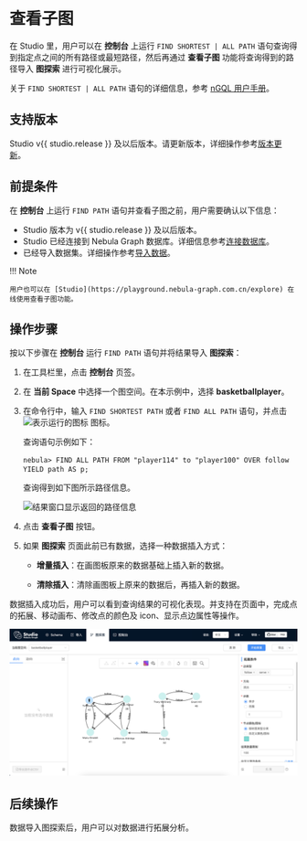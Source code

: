 # 查看子图

在 Studio 里，用户可以在 **控制台** 上运行 `FIND SHORTEST | ALL PATH` 语句查询得到指定点之间的所有路径或最短路径，然后再通过 **查看子图** 功能将查询得到的路径导入 **图探索** 进行可视化展示。

关于 `FIND SHORTEST | ALL PATH` 语句的详细信息，参考 [nGQL 用户手册](../../3.ngql-guide/16.subgraph-and-path/2.find-path.md "点击前往 Nebula Graph 网站")。

## 支持版本

Studio v{{ studio.release }} 及以后版本。请更新版本，详细操作参考[版本更新](../about-studio/st-ug-check-updates.md)。

## 前提条件

在 **控制台** 上运行 `FIND PATH` 语句并查看子图之前，用户需要确认以下信息：

- Studio 版本为 v{{ studio.release }} 及以后版本。
- Studio 已经连接到 Nebula Graph 数据库。详细信息参考[连接数据库](../deploy-connect/st-ug-connect.md)。
- 已经导入数据集。详细操作参考[导入数据](../quick-start/st-ug-import-data.md)。

!!! Note

    用户也可以在 [Studio](https://playground.nebula-graph.com.cn/explore) 在线使用查看子图功能。

## 操作步骤

按以下步骤在 **控制台** 运行 `FIND PATH` 语句并将结果导入 **图探索**：

1. 在工具栏里，点击 **控制台** 页签。

2. 在 **当前 Space** 中选择一个图空间。在本示例中，选择 **basketballplayer**。

3. 在命令行中，输入 `FIND SHORTEST PATH` 或者 `FIND ALL PATH` 语句，并点击 ![表示运行的图标](../figs/st-ug-008.png "Run 图标") 图标。

   查询语句示例如下：

   ```nGQL
   nebula> FIND ALL PATH FROM "player114" to "player100" OVER follow YIELD path AS p;
   ```

   查询得到如下图所示路径信息。

   ![结果窗口显示返回的路径信息](../figs/st-ug-045-1.png "返回的路径结果")

4. 点击 **查看子图** 按钮。

5. 如果 **图探索** 页面此前已有数据，选择一种数据插入方式：

   - **增量插入**：在画图板原来的数据基础上插入新的数据。

   - **清除插入**：清除画图板上原来的数据后，再插入新的数据。

数据插入成功后，用户可以看到查询结果的可视化表现。并支持在页面中，完成点的拓展、移动画布、修改点的颜色及 icon、显示点边属性等操作。

![在画布上显示返回的路径结果](../figs/st-ug-046.png "路径结果的可视化表现")

## 后续操作

数据导入图探索后，用户可以对数据进行拓展分析。
